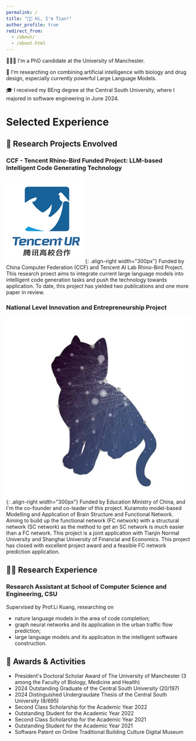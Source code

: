```yaml
---
permalink: /
title: "👋🏼 Hi, I'm Tian!"
author_profile: true
redirect_from: 
  - /about/
  - /about.html
---
```


👨🏻‍💻 I'm a PhD candidate at the University of Manchester.

🔬 I'm researching on combining artificial intelligence with biology and drug design, especially currently powerful Large Language Models.

🎓 I received my BEng degree at the Central South University, where I majored in software engineering in June 2024.

# Selected Experience

## 🤖 Research Projects Envolved

### CCF - Tencent Rhino-Bird Funded Project: LLM-based Intelligent Code Generating Technology

![RhinoBrid](../images/RhinoBrid.png){: .align-right width="300px"}
Funded by China Computer Federation (CCF) and Tencent AI Lab Rhino-Bird Project. This research proect aims to integrate current large language models into intelligent code generation tasks and push the technology towards application. To date, this project has yielded two publications and one more paper in review.

### National Level Innovation and Entrepreneurship Project

![NeuralCat](../images/neuralcat.jpg){: .align-right width="300px"}
Funded by Education Ministry of China, and I'm  the co-founder and co-leader of this project. Kuramoto model-based Modelling and Application of Brain Structure and Functional Network. Aiming to build up the functional network (FC network) with a structural network (SC network) as the method to get an SC network is much easier than a FC network. This project is a joint application with Tianjin Normal University and Shanghai University of Financial and Economics. This project has closed with excellent project award and a feasible FC network prediction application.

## 👨‍🔬 Research Experience

### Research Assistant at School of Computer Science and Engineering, CSU
Supervised by Prof.Li Kuang, researching on
- nature language models in the area of code completion;
- graph neural networks and its application in the urban traffic flow prediction;
- large language models and its application in the intelligent software construction.

## 🥇 Awards & Activities
- President's Doctoral Scholar Award of The University of Manchester (3 among the Faculty of Biology, Medicine and Health)
- 2024 Outstanding Graduate of the Central South University (20/197)
- 2024 Distinguished Undergraudate Thesis of the Central South University (8/695)
- Second Class Scholarship for the Academic Year 2022
- Outstanding Student for the Academic Year 2022
- Second Class Scholarship for the Academic Year 2021
- Outstanding Student for the Academic Year 2021
- Software Patent on Online Traditional Building Culture Digital Museum